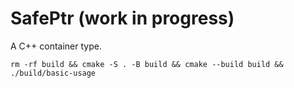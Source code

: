# SafePtr (work in progress)
A C++ container type.

```
rm -rf build && cmake -S . -B build && cmake --build build && ./build/basic-usage
```
